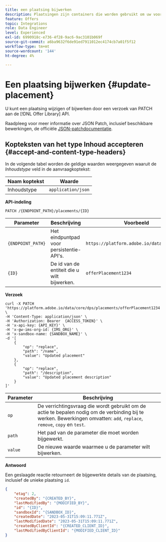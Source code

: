 ```yaml
---
title: een plaatsing bijwerken
description: Plaatsingen zijn containers die worden gebruikt om uw voorstellen te tonen.
feature: Offers
topic: Integrations
role: Data Engineer
level: Experienced
exl-id: 6990918c-e736-4f28-9ac6-9ac3101b069f
source-git-commit: a6ba9632f6de91ed7911012ec4174cb7a01f5f12
workflow-type: tm+mt
source-wordcount: '144'
ht-degree: 4%

---
```


# Een plaatsing bijwerken {#update-placement}

U kunt een plaatsing wijzigen of bijwerken door een verzoek van PATCH aan de [!DNL Offer Library] API.

Raadpleeg voor meer informatie over JSON Patch, inclusief beschikbare bewerkingen, de officiële [JSON-patchdocumentatie](https://jsonpatch.com/).

## Kopteksten van het type Inhoud accepteren {#accept-and-content-type-headers}

In de volgende tabel worden de geldige waarden weergegeven waaruit de *Inhoudstype* veld in de aanvraagkoptekst:

| Naam koptekst | Waarde |
| ----------- | ----- |
| Inhoudstype | `application/json` |

**API-indeling**

```http
PATCH /{ENDPOINT_PATH}/placements/{ID}
```

| Parameter | Beschrijving | Voorbeeld |
| --------- | ----------- | ------- |
| `{ENDPOINT_PATH}` | Het eindpuntpad voor persistentie-API&#39;s. | `https://platform.adobe.io/data/core/dps/` |
| `{ID}` | De id van de entiteit die u wilt bijwerken. | `offerPlacement1234` |

**Verzoek**

```shell
curl -X PATCH 'https://platform.adobe.io/data/core/dps/placements/offerPlacement1234' \
-H 'Content-Type: application/json' \
-H 'Authorization: Bearer  {ACCESS_TOKEN}' \
-H 'x-api-key: {API_KEY}' \
-H 'x-gw-ims-org-id: {IMS_ORG}' \
-H 'x-sandbox-name: {SANDBOX_NAME}' \
-d '[
    {
        "op": "replace",
        "path": "/name",
        "value": "Updated placement"
    },
    {
        "op": "replace",
        "path": "/description",
        "value": "Updated placement description"
    }
]'
```

| Parameter | Beschrijving |
| --------- | ----------- |
| `op` | De verrichtingsvraag die wordt gebruikt om de actie te bepalen nodig om de verbinding bij te werken. Bewerkingen omvatten: `add`, `replace`, `remove`, `copy` en `test`. |
| `path` | Het pad van de parameter die moet worden bijgewerkt. |
| `value` | De nieuwe waarde waarmee u de parameter wilt bijwerken. |

**Antwoord**

Een geslaagde reactie retourneert de bijgewerkte details van de plaatsing, inclusief de unieke plaatsing `id`.

```json
{
    "etag": 2,
    "createdBy": "{CREATED_BY}",
    "lastModifiedBy": "{MODIFIED_BY}",
    "id": "{ID}",
    "sandboxId": "{SANDBOX_ID}",
    "createdDate": "2023-05-31T15:09:11.771Z",
    "lastModifiedDate": "2023-05-31T15:09:11.771Z",
    "createdByClientId": "{CREATED_CLIENT_ID}",
    "lastModifiedByClientId": "{MODIFIED_CLIENT_ID}"
}
```
